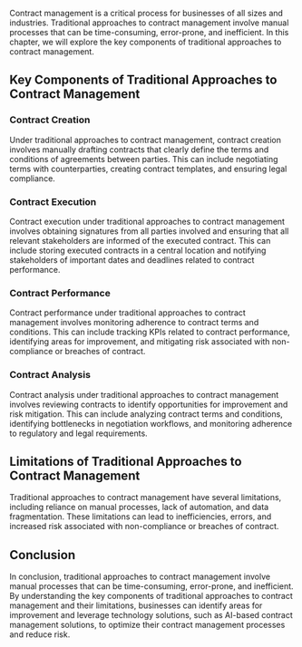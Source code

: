 
Contract management is a critical process for businesses of all sizes and industries. Traditional approaches to contract management involve manual processes that can be time-consuming, error-prone, and inefficient. In this chapter, we will explore the key components of traditional approaches to contract management.

Key Components of Traditional Approaches to Contract Management
---------------------------------------------------------------

### Contract Creation

Under traditional approaches to contract management, contract creation involves manually drafting contracts that clearly define the terms and conditions of agreements between parties. This can include negotiating terms with counterparties, creating contract templates, and ensuring legal compliance.

### Contract Execution

Contract execution under traditional approaches to contract management involves obtaining signatures from all parties involved and ensuring that all relevant stakeholders are informed of the executed contract. This can include storing executed contracts in a central location and notifying stakeholders of important dates and deadlines related to contract performance.

### Contract Performance

Contract performance under traditional approaches to contract management involves monitoring adherence to contract terms and conditions. This can include tracking KPIs related to contract performance, identifying areas for improvement, and mitigating risk associated with non-compliance or breaches of contract.

### Contract Analysis

Contract analysis under traditional approaches to contract management involves reviewing contracts to identify opportunities for improvement and risk mitigation. This can include analyzing contract terms and conditions, identifying bottlenecks in negotiation workflows, and monitoring adherence to regulatory and legal requirements.

Limitations of Traditional Approaches to Contract Management
------------------------------------------------------------

Traditional approaches to contract management have several limitations, including reliance on manual processes, lack of automation, and data fragmentation. These limitations can lead to inefficiencies, errors, and increased risk associated with non-compliance or breaches of contract.

Conclusion
----------

In conclusion, traditional approaches to contract management involve manual processes that can be time-consuming, error-prone, and inefficient. By understanding the key components of traditional approaches to contract management and their limitations, businesses can identify areas for improvement and leverage technology solutions, such as AI-based contract management solutions, to optimize their contract management processes and reduce risk.

